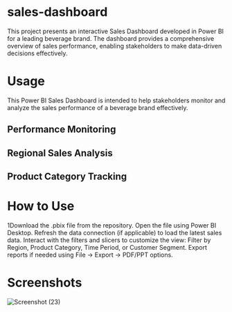 # sales-dashboard
This project presents an interactive Sales Dashboard developed in Power BI for a leading beverage brand. The dashboard provides a comprehensive overview of sales performance, enabling stakeholders to make data-driven decisions effectively.
# Usage
This Power BI Sales Dashboard is intended to help stakeholders monitor and analyze the sales performance of a beverage brand effectively. 
## Performance Monitoring
## Regional Sales Analysis
## Product Category Tracking
# How to Use
1Download the .pbix file from the repository.
Open the file using Power BI Desktop.
Refresh the data connection (if applicable) to load the latest sales data.
Interact with the filters and slicers to customize the view:
Filter by Region, Product Category, Time Period, or Customer Segment.
Export reports if needed using File → Export → PDF/PPT options.
# Screenshots
![Screenshot (23)](https://github.com/user-attachments/assets/3e5a1253-2920-482f-b667-0f8a8ea709e4)

